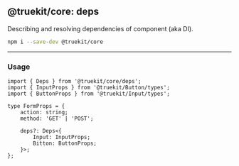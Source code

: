 @truekit/core: deps
-------------------
Describing and resolving dependencies of component (aka DI).

```sh
npm i --save-dev @truekit/core
```

---

### Usage

```tsx
import { Deps } from '@truekit/core/deps';
import { InputProps } from '@truekit/Button/types';
import { ButtonProps } from '@truekit/Input/types';

type FormProps = {
	action: string;
	method: 'GET' | 'POST';

	deps?: Deps<{
		Input: InputProps;
		Bitton: ButtonProps;
	}>;
};
```